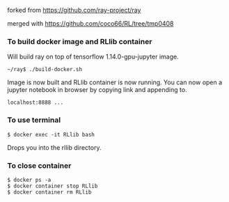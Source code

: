 forked from https://github.com/ray-project/ray

merged with https://github.com/coco66/RL/tree/tmp0408

### To build docker image and RLlib container
Will build ray on top of tensorflow 1.14.0-gpu-jupyter image.
```
~/ray$ ./build-docker.sh
```

Image is now built and RLlib container is now running. You can now open a jupyter notebook in browser by copying link and appending to.
```
localhost:8888 ...
```

### To use terminal
```
$ docker exec -it RLlib bash
```

Drops you into the rllib directory.

### To close container
```
$ docker ps -a
$ docker container stop RLlib
$ docker container rm RLlib
```

